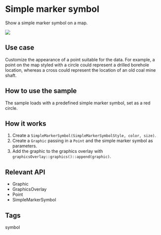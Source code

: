 # Simple marker symbol

Show a simple marker symbol on a map.

![](screenshot.png)

## Use case

Customize the appearance of a point suitable for the data. For example, a point on the map styled with a circle could represent a drilled borehole location, whereas a cross could represent the location of an old coal mine shaft.

## How to use the sample

The sample loads with a predefined simple marker symbol, set as a red circle.

## How it works

1.  Create a `SimpleMarkerSymbol(SimpleMarkerSymbolStyle, color, size)`.
2.  Create a `Graphic` passing in a `Point` and the simple marker symbol as parameters.
3.  Add the graphic to the graphics overlay with `graphicsOverlay::graphics()::append(graphic)`.

## Relevant API

*   Graphic
*   GraphicsOverlay
*   Point
*   SimpleMarkerSymbol

## Tags

symbol
